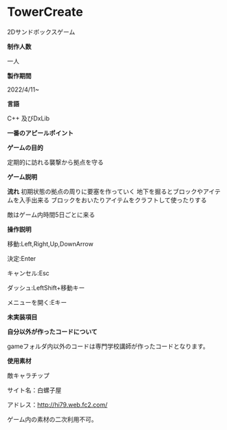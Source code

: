 # TowerCreate

2Dサンドボックスゲーム

**制作人数**

一人

**製作期間**

2022/4/11~

**言語**

C++ 及びDxLib

**一番のアピールポイント**



**ゲームの目的**

定期的に訪れる襲撃から拠点を守る

**ゲーム説明**

**流れ**
初期状態の拠点の周りに要塞を作っていく
地下を掘るとブロックやアイテムを入手出来る
ブロックをおいたりアイテムをクラフトして使ったりする

敵はゲーム内時間5日ごとに来る



**操作説明**

移動:Left,Right,Up,DownArrow

決定:Enter

キャンセル:Esc

ダッシュ:LeftShift+移動キー

メニューを開く:Eキー


**未実装項目**


**自分以外が作ったコードについて**

gameフォルダ内以外のコードは専門学校講師が作ったコードとなります。

**使用素材**

敵キャラチップ

サイト名：白螺子屋

アドレス：http://hi79.web.fc2.com/

ゲーム内の素材の二次利用不可。


